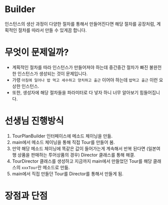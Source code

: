 # Builder
인스턴스의 생산 과정이 다양한 절차를 통해서 만들어진다면
해당 절차를 공장처럼, 계획적인 절차를 따라서 만들 수 있게끔 합니다.

# 무엇이 문제일까?
- 계획적인 절차를 따라 인스턴스가 만들어져야 하는데 중간중간 절차가 빠진 불완전한 인스턴스가 생성되는 것이 문제입니다.
- 가령 `아침에 일어나 밥 먹고 세수하고 양치하고 출근` 이어야 하는데 `밥먹고 출근` 이런 요상한 인스턴스.
- 또한, 생성자에 해당 절차들을 파라미터로 다 넣자 하니 너무 알아보기 힘들어집니다.

# 선생님 진행방식
1. TourPlanBuilder 인터페이스에 메소드 체이닝을 만듦.
2. main에서 메소드 체이닝을 통해 직접 Tour를 만들어 봄.
3. 만약 해당 메소드 체이닝에 똑같은 값이 들어가는게 계속해서 반복 된다면 (일본여행 상품을 판매하는 투어상품의 경우) Director 클래스를 통해 해결.
4. TourDirector 클래스를 생성하고 지금까지 main에서 만들었던 Tour를 해당 클래스의 `xxxTour`란 메소드로 만듦.
5. main에서 직접 만들던 Tour를 Director를 통해서 만들게 됨.


# 장점과 단점



